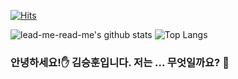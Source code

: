 [![Hits](https://hits.seeyoufarm.com/api/count/incr/badge.svg?url=https%3A%2F%2Fgithub.com%2Flead-me-read-me&count_bg=%2379C83D&title_bg=%23555555&icon=&icon_color=%23E7E7E7&title=hits&edge_flat=false)](https://hits.seeyoufarm.com)

![lead-me-read-me's github stats](https://github-readme-stats.vercel.app/api?username=lead-me-read-me&show_icons=true)
![Top Langs](https://github-readme-stats.vercel.app/api/top-langs/?username=lead-me-read-me&layout=compact)

### 안녕하세요!✋ 김승훈입니다. 저는 ... 무엇일까요? 💬

<!--
**lead-me-read-me/lead-me-read-me** is a ✨ _special_ ✨ repository because its `README.md` (this file) appears on your GitHub profile.

Here are some ideas to get you started:

- 🔭 I’m currently working on ...
- 🌱 I’m currently learning ...
- 👯 I’m looking to collaborate on ...
- 🤔 I’m looking for help with ...
- 💬 Ask me about ...
- 📫 How to reach me: ...
- 😄 Pronouns: ...
- ⚡ Fun fact: ...
-->

<!--

People

:bowtie: :bowtie:	😄 :smile:	😆 :laughing:
😊 :blush:	😃 :smiley:	☺️ :relaxed:
😏 :smirk:	😍 :heart_eyes:	😘 :kissing_heart:
😚 :kissing_closed_eyes:	😳 :flushed:	😌 :relieved:
😆 :satisfied:	😁 :grin:	😉 :wink:
😜 :stuck_out_tongue_winking_eye:	😝 :stuck_out_tongue_closed_eyes:	😀 :grinning:
😗 :kissing:	😙 :kissing_smiling_eyes:	😛 :stuck_out_tongue:
😴 :sleeping:	😟 :worried:	😦 :frowning:
😧 :anguished:	😮 :open_mouth:	😬 :grimacing:
😕 :confused:	😯 :hushed:	😑 :expressionless:
😒 :unamused:	😅 :sweat_smile:	😓 :sweat:
😥 :disappointed_relieved:	😩 :weary:	😔 :pensive:
😞 :disappointed:	😖 :confounded:	😨 :fearful:
😰 :cold_sweat:	😣 :persevere:	😢 :cry:
😭 :sob:	😂 :joy:	😲 :astonished:
😱 :scream:	:neckbeard: :neckbeard:	😫 :tired_face:
😠 :angry:	😡 :rage:	😤 :triumph:
😪 :sleepy:	😋 :yum:	😷 :mask:
😎 :sunglasses:	😵 :dizzy_face:	👿 :imp:
😈 :smiling_imp:	😐 :neutral_face:	😶 :no_mouth:
😇 :innocent:	👽 :alien:	💛 :yellow_heart:
💙 :blue_heart:	💜 :purple_heart:	❤️ :heart:
💚 :green_heart:	💔 :broken_heart:	💓 :heartbeat:
💗 :heartpulse:	💕 :two_hearts:	💞 :revolving_hearts:
💘 :cupid:	💖 :sparkling_heart:	✨ :sparkles:
⭐ :star:	🌟 :star2:	💫 :dizzy:
💥 :boom:	💥 :collision:	💢 :anger:
❗ :exclamation:	❓ :question:	❕ :grey_exclamation:
❔ :grey_question:	💤 :zzz:	💨 :dash:
💦 :sweat_drops:	🎶 :notes:	🎵 :musical_note:
🔥 :fire:	💩 :hankey:	💩 :poop:
💩 :shit:	👍 :+1:	👍 :thumbsup:
👎 :-1:	👎 :thumbsdown:	👌 :ok_hand:
👊 :punch:	👊 :facepunch:	✊ :fist:
✌️ :v:	👋 :wave:	✋ :hand:
✋ :raised_hand:	👐 :open_hands:	☝️ :point_up:
👇 :point_down:	👈 :point_left:	👉 :point_right:
🙌 :raised_hands:	🙏 :pray:	👆 :point_up_2:
👏 :clap:	💪 :muscle:	🤘 :metal:
🖕 :fu:	🚶 :walking:	🏃 :runner:
🏃 :running:	👫 :couple:	👪 :family:
👬 :two_men_holding_hands:	👭 :two_women_holding_hands:	💃 :dancer:
👯 :dancers:	🙆‍♀️ :ok_woman:	🙅 :no_good:
💁 :information_desk_person:	🙋 :raising_hand:	👰‍♀️ :bride_with_veil:
:person_with_pouting_face: :person_with_pouting_face:	:person_frowning: :person_frowning:	🙇 :bow:
💏 :couplekiss:	💑 :couple_with_heart:	💆 :massage:
💇 :haircut:	💅 :nail_care:	👦 :boy:
👧 :girl:	👩 :woman:	👨 :man:
👶 :baby:	👵 :older_woman:	👴 :older_man:
:person_with_blond_hair: :person_with_blond_hair:	👲 :man_with_gua_pi_mao:	👳‍♂️ :man_with_turban:
👷 :construction_worker:	👮 :cop:	👼 :angel:
👸 :princess:	😺 :smiley_cat:	😸 :smile_cat:
😻 :heart_eyes_cat:	😽 :kissing_cat:	😼 :smirk_cat:
🙀 :scream_cat:	😿 :crying_cat_face:	😹 :joy_cat:
😾 :pouting_cat:	👹 :japanese_ogre:	👺 :japanese_goblin:
🙈 :see_no_evil:	🙉 :hear_no_evil:	🙊 :speak_no_evil:
💂‍♂️ :guardsman:	💀 :skull:	🐾 :feet:
👄 :lips:	💋 :kiss:	💧 :droplet:
👂 :ear:	👀 :eyes:	👃 :nose:
👅 :tongue:	💌 :love_letter:	👤 :bust_in_silhouette:
👥 :busts_in_silhouette:	💬 :speech_balloon:	💭 :thought_balloon:
:feelsgood: :feelsgood:	:finnadie: :finnadie:	:goberserk: :goberserk:
:godmode: :godmode:	:hurtrealbad: :hurtrealbad:	:rage1: :rage1:
:rage2: :rage2:	:rage3: :rage3:	:rage4: :rage4:
:suspect: :suspect:	:trollface: :trollface:	
Nature

☀️ :sunny:	☔ :umbrella:	☁️ :cloud:
❄️ :snowflake:	⛄ :snowman:	⚡ :zap:
🌀 :cyclone:	🌁 :foggy:	🌊 :ocean:
🐱 :cat:	🐶 :dog:	🐭 :mouse:
🐹 :hamster:	🐰 :rabbit:	🐺 :wolf:
🐸 :frog:	🐯 :tiger:	🐨 :koala:
🐻 :bear:	🐷 :pig:	🐽 :pig_nose:
🐮 :cow:	🐗 :boar:	🐵 :monkey_face:
🐒 :monkey:	🐴 :horse:	🐎 :racehorse:
🐫 :camel:	🐑 :sheep:	🐘 :elephant:
🐼 :panda_face:	🐍 :snake:	🐦 :bird:
🐤 :baby_chick:	🐥 :hatched_chick:	🐣 :hatching_chick:
🐔 :chicken:	🐧 :penguin:	🐢 :turtle:
🐛 :bug:	🐝 :honeybee:	🐜 :ant:
🪲 :beetle:	🐌 :snail:	🐙 :octopus:
🐠 :tropical_fish:	🐟 :fish:	🐳 :whale:
🐋 :whale2:	🐬 :dolphin:	🐄 :cow2:
🐏 :ram:	🐀 :rat:	🐃 :water_buffalo:
🐅 :tiger2:	🐇 :rabbit2:	🐉 :dragon:
🐐 :goat:	🐓 :rooster:	🐕 :dog2:
🐖 :pig2:	🐁 :mouse2:	🐂 :ox:
🐲 :dragon_face:	🐡 :blowfish:	🐊 :crocodile:
🐪 :dromedary_camel:	🐆 :leopard:	🐈 :cat2:
🐩 :poodle:	🐾 :paw_prints:	💐 :bouquet:
🌸 :cherry_blossom:	🌷 :tulip:	🍀 :four_leaf_clover:
🌹 :rose:	🌻 :sunflower:	🌺 :hibiscus:
🍁 :maple_leaf:	🍃 :leaves:	🍂 :fallen_leaf:
🌿 :herb:	🍄 :mushroom:	🌵 :cactus:
🌴 :palm_tree:	🌲 :evergreen_tree:	🌳 :deciduous_tree:
🌰 :chestnut:	🌱 :seedling:	🌼 :blossom:
🌾 :ear_of_rice:	🐚 :shell:	🌐 :globe_with_meridians:
🌞 :sun_with_face:	🌝 :full_moon_with_face:	🌚 :new_moon_with_face:
🌑 :new_moon:	🌒 :waxing_crescent_moon:	🌓 :first_quarter_moon:
🌔 :waxing_gibbous_moon:	🌕 :full_moon:	🌖 :waning_gibbous_moon:
🌗 :last_quarter_moon:	🌘 :waning_crescent_moon:	🌜 :last_quarter_moon_with_face:
🌛 :first_quarter_moon_with_face:	🌔 :moon:	🌍 :earth_africa:
🌎 :earth_americas:	🌏 :earth_asia:	🌋 :volcano:
🌌 :milky_way:	⛅ :partly_sunny:	:octocat: :octocat:
:squirrel: :squirrel:		
Objects

🎍 :bamboo:	💝 :gift_heart:	🎎 :dolls:
🎒 :school_satchel:	🎓 :mortar_board:	🎏 :flags:
🎆 :fireworks:	🎇 :sparkler:	🎐 :wind_chime:
🎑 :rice_scene:	🎃 :jack_o_lantern:	👻 :ghost:
🎅 :santa:	🎄 :christmas_tree:	🎁 :gift:
🔔 :bell:	🔕 :no_bell:	🎋 :tanabata_tree:
🎉 :tada:	🎊 :confetti_ball:	🎈 :balloon:
🔮 :crystal_ball:	💿 :cd:	📀 :dvd:
💾 :floppy_disk:	📷 :camera:	📹 :video_camera:
🎥 :movie_camera:	💻 :computer:	📺 :tv:
📱 :iphone:	☎️ :phone:	☎️ :telephone:
📞 :telephone_receiver:	📟 :pager:	📠 :fax:
💽 :minidisc:	📼 :vhs:	🔉 :sound:
🔈 :speaker:	🔇 :mute:	📢 :loudspeaker:
📣 :mega:	⌛ :hourglass:	⏳ :hourglass_flowing_sand:
⏰ :alarm_clock:	⌚ :watch:	📻 :radio:
📡 :satellite:	➿ :loop:	🔍 :mag:
🔎 :mag_right:	🔓 :unlock:	🔒 :lock:
🔏 :lock_with_ink_pen:	🔐 :closed_lock_with_key:	🔑 :key:
💡 :bulb:	🔦 :flashlight:	🔆 :high_brightness:
🔅 :low_brightness:	🔌 :electric_plug:	🔋 :battery:
📲 :calling:	📧 :email:	📫 :mailbox:
📮 :postbox:	🛀 :bath:	🛁 :bathtub:
🚿 :shower:	🚽 :toilet:	🔧 :wrench:
🔩 :nut_and_bolt:	🔨 :hammer:	💺 :seat:
💰 :moneybag:	💴 :yen:	💵 :dollar:
💷 :pound:	💶 :euro:	💳 :credit_card:
💸 :money_with_wings:	📧 :e-mail:	📥 :inbox_tray:
📤 :outbox_tray:	✉️ :envelope:	📨 :incoming_envelope:
📯 :postal_horn:	📪 :mailbox_closed:	📬 :mailbox_with_mail:
📭 :mailbox_with_no_mail:	🚪 :door:	🚬 :smoking:
💣 :bomb:	🔫 :gun:	🔪 :hocho:
💊 :pill:	💉 :syringe:	📄 :page_facing_up:
📃 :page_with_curl:	📑 :bookmark_tabs:	📊 :bar_chart:
📈 :chart_with_upwards_trend:	📉 :chart_with_downwards_trend:	📜 :scroll:
📋 :clipboard:	📆 :calendar:	📅 :date:
📇 :card_index:	📁 :file_folder:	📂 :open_file_folder:
✂️ :scissors:	📌 :pushpin:	📎 :paperclip:
✒️ :black_nib:	✏️ :pencil2:	📏 :straight_ruler:
📐 :triangular_ruler:	📕 :closed_book:	📗 :green_book:
📘 :blue_book:	📙 :orange_book:	📓 :notebook:
📔 :notebook_with_decorative_cover:	📒 :ledger:	📚 :books:
🔖 :bookmark:	📛 :name_badge:	🔬 :microscope:
🔭 :telescope:	📰 :newspaper:	🏈 :football:
🏀 :basketball:	⚽ :soccer:	⚾ :baseball:
🎾 :tennis:	🎱 :8ball:	🏉 :rugby_football:
🎳 :bowling:	⛳ :golf:	🚵 :mountain_bicyclist:
🚴 :bicyclist:	🏇 :horse_racing:	🏂 :snowboarder:
🏊 :swimmer:	🏄 :surfer:	🎿 :ski:
♠️ :spades:	♥️ :hearts:	♣️ :clubs:
♦️ :diamonds:	💎 :gem:	💍 :ring:
🏆 :trophy:	🎼 :musical_score:	🎹 :musical_keyboard:
🎻 :violin:	👾 :space_invader:	🎮 :video_game:
🃏 :black_joker:	🎴 :flower_playing_cards:	🎲 :game_die:
🎯 :dart:	🀄 :mahjong:	🎬 :clapper:
📝 :memo:	📝 :pencil:	📖 :book:
🎨 :art:	🎤 :microphone:	🎧 :headphones:
🎺 :trumpet:	🎷 :saxophone:	🎸 :guitar:
👞 :shoe:	👡 :sandal:	👠 :high_heel:
💄 :lipstick:	👢 :boot:	👕 :shirt:
👕 :tshirt:	👔 :necktie:	👚 :womans_clothes:
👗 :dress:	🎽 :running_shirt_with_sash:	👖 :jeans:
👘 :kimono:	👙 :bikini:	🎀 :ribbon:
🎩 :tophat:	👑 :crown:	👒 :womans_hat:
👞 :mans_shoe:	🌂 :closed_umbrella:	💼 :briefcase:
👜 :handbag:	👝 :pouch:	👛 :purse:
👓 :eyeglasses:	🎣 :fishing_pole_and_fish:	☕ :coffee:
🍵 :tea:	🍶 :sake:	🍼 :baby_bottle:
🍺 :beer:	🍻 :beers:	🍸 :cocktail:
🍹 :tropical_drink:	🍷 :wine_glass:	🍴 :fork_and_knife:
🍕 :pizza:	🍔 :hamburger:	🍟 :fries:
🍗 :poultry_leg:	🍖 :meat_on_bone:	🍝 :spaghetti:
🍛 :curry:	🍤 :fried_shrimp:	🍱 :bento:
🍣 :sushi:	🍥 :fish_cake:	🍙 :rice_ball:
🍘 :rice_cracker:	🍚 :rice:	🍜 :ramen:
🍲 :stew:	🍢 :oden:	🍡 :dango:
🥚 :egg:	🍞 :bread:	🍩 :doughnut:
🍮 :custard:	🍦 :icecream:	🍨 :ice_cream:
🍧 :shaved_ice:	🎂 :birthday:	🍰 :cake:
🍪 :cookie:	🍫 :chocolate_bar:	🍬 :candy:
🍭 :lollipop:	🍯 :honey_pot:	🍎 :apple:
🍏 :green_apple:	🍊 :tangerine:	🍋 :lemon:
🍒 :cherries:	🍇 :grapes:	🍉 :watermelon:
🍓 :strawberry:	🍑 :peach:	🍈 :melon:
🍌 :banana:	🍐 :pear:	🍍 :pineapple:
🍠 :sweet_potato:	🍆 :eggplant:	🍅 :tomato:
🌽 :corn:		
Places

🏠 :house:	🏡 :house_with_garden:	🏫 :school:
🏢 :office:	🏣 :post_office:	🏥 :hospital:
🏦 :bank:	🏪 :convenience_store:	🏩 :love_hotel:
🏨 :hotel:	💒 :wedding:	⛪ :church:
🏬 :department_store:	🏤 :european_post_office:	🌇 :city_sunrise:
🌆 :city_sunset:	🏯 :japanese_castle:	🏰 :european_castle:
⛺ :tent:	🏭 :factory:	🗼 :tokyo_tower:
🗾 :japan:	🗻 :mount_fuji:	🌄 :sunrise_over_mountains:
🌅 :sunrise:	🌠 :stars:	🗽 :statue_of_liberty:
🌉 :bridge_at_night:	🎠 :carousel_horse:	🌈 :rainbow:
🎡 :ferris_wheel:	⛲ :fountain:	🎢 :roller_coaster:
🚢 :ship:	🚤 :speedboat:	⛵ :boat:
⛵ :sailboat:	🚣 :rowboat:	⚓ :anchor:
🚀 :rocket:	✈️ :airplane:	🚁 :helicopter:
🚂 :steam_locomotive:	🚊 :tram:	🚞 :mountain_railway:
🚲 :bike:	🚡 :aerial_tramway:	🚟 :suspension_railway:
🚠 :mountain_cableway:	🚜 :tractor:	🚙 :blue_car:
🚘 :oncoming_automobile:	🚗 :car:	🚗 :red_car:
🚕 :taxi:	🚖 :oncoming_taxi:	🚛 :articulated_lorry:
🚌 :bus:	🚍 :oncoming_bus:	🚨 :rotating_light:
🚓 :police_car:	🚔 :oncoming_police_car:	🚒 :fire_engine:
🚑 :ambulance:	🚐 :minibus:	🚚 :truck:
🚋 :train:	🚉 :station:	🚆 :train2:
🚅 :bullettrain_front:	🚄 :bullettrain_side:	🚈 :light_rail:
🚝 :monorail:	🚃 :railway_car:	🚎 :trolleybus:
🎫 :ticket:	⛽ :fuelpump:	🚦 :vertical_traffic_light:
🚥 :traffic_light:	⚠️ :warning:	🚧 :construction:
🔰 :beginner:	🏧 :atm:	🎰 :slot_machine:
🚏 :busstop:	💈 :barber:	♨️ :hotsprings:
🏁 :checkered_flag:	🎌 :crossed_flags:	🏮 :izakaya_lantern:
🗿 :moyai:	🎪 :circus_tent:	🎭 :performing_arts:
📍 :round_pushpin:	🚩 :triangular_flag_on_post:	🇯🇵 :jp:
🇰🇷 :kr:	🇨🇳 :cn:	🇺🇸 :us:
🇫🇷 :fr:	🇪🇸 :es:	🇮🇹 :it:
🇷🇺 :ru:	🇬🇧 :gb:	🇬🇧 :uk:
🇩🇪 :de:		
Symbols

1️⃣ :one:	2️⃣ :two:	3️⃣ :three:
4️⃣ :four:	5️⃣ :five:	6️⃣ :six:
7️⃣ :seven:	8️⃣ :eight:	9️⃣ :nine:
🔟 :keycap_ten:	🔢 :1234:	0️⃣ :zero:
#️⃣ :hash:	🔣 :symbols:	◀️ :arrow_backward:
⬇️ :arrow_down:	▶️ :arrow_forward:	⬅️ :arrow_left:
🔠 :capital_abcd:	🔡 :abcd:	🔤 :abc:
↙️ :arrow_lower_left:	↘️ :arrow_lower_right:	➡️ :arrow_right:
⬆️ :arrow_up:	↖️ :arrow_upper_left:	↗️ :arrow_upper_right:
⏬ :arrow_double_down:	⏫ :arrow_double_up:	🔽 :arrow_down_small:
⤵️ :arrow_heading_down:	⤴️ :arrow_heading_up:	↩️ :leftwards_arrow_with_hook:
↪️ :arrow_right_hook:	↔️ :left_right_arrow:	↕️ :arrow_up_down:
🔼 :arrow_up_small:	🔃 :arrows_clockwise:	🔄 :arrows_counterclockwise:
⏪ :rewind:	⏩ :fast_forward:	ℹ️ :information_source:
🆗 :ok:	🔀 :twisted_rightwards_arrows:	🔁 :repeat:
🔂 :repeat_one:	🆕 :new:	🔝 :top:
🆙 :up:	🆒 :cool:	🆓 :free:
🆖 :ng:	🎦 :cinema:	🈁 :koko:
📶 :signal_strength:	🈹 :u5272:	🈴 :u5408:
🈺 :u55b6:	🈯 :u6307:	🈷️ :u6708:
🈶 :u6709:	🈵 :u6e80:	🈚 :u7121:
🈸 :u7533:	🈳 :u7a7a:	🈲 :u7981:
🈂️ :sa:	🚻 :restroom:	🚹 :mens:
🚺 :womens:	🚼 :baby_symbol:	🚭 :no_smoking:
🅿️ :parking:	♿ :wheelchair:	🚇 :metro:
🛄 :baggage_claim:	🉑 :accept:	🚾 :wc:
🚰 :potable_water:	🚮 :put_litter_in_its_place:	㊙️ :secret:
㊗️ :congratulations:	Ⓜ️ :m:	🛂 :passport_control:
🛅 :left_luggage:	🛃 :customs:	🉐 :ideograph_advantage:
🆑 :cl:	🆘 :sos:	🆔 :id:
🚫 :no_entry_sign:	🔞 :underage:	📵 :no_mobile_phones:
🚯 :do_not_litter:	🚱 :non-potable_water:	🚳 :no_bicycles:
🚷 :no_pedestrians:	🚸 :children_crossing:	⛔ :no_entry:
✳️ :eight_spoked_asterisk:	✴️ :eight_pointed_black_star:	💟 :heart_decoration:
🆚 :vs:	📳 :vibration_mode:	📴 :mobile_phone_off:
💹 :chart:	💱 :currency_exchange:	♈ :aries:
♉ :taurus:	♊ :gemini:	♋ :cancer:
♌ :leo:	♍ :virgo:	♎ :libra:
♏ :scorpius:	♐ :sagittarius:	♑ :capricorn:
♒ :aquarius:	♓ :pisces:	⛎ :ophiuchus:
🔯 :six_pointed_star:	❎ :negative_squared_cross_mark:	🅰️ :a:
🅱️ :b:	🆎 :ab:	🅾️ :o2:
💠 :diamond_shape_with_a_dot_inside:	♻️ :recycle:	🔚 :end:
🔛 :on:	🔜 :soon:	🕐 :clock1:
🕜 :clock130:	🕙 :clock10:	🕥 :clock1030:
🕚 :clock11:	🕦 :clock1130:	🕛 :clock12:
🕧 :clock1230:	🕑 :clock2:	🕝 :clock230:
🕒 :clock3:	🕞 :clock330:	🕓 :clock4:
🕟 :clock430:	🕔 :clock5:	🕠 :clock530:
🕕 :clock6:	🕡 :clock630:	🕖 :clock7:
🕢 :clock730:	🕗 :clock8:	🕣 :clock830:
🕘 :clock9:	🕤 :clock930:	💲 :heavy_dollar_sign:
©️ :copyright:	®️ :registered:	™️ :tm:
❌ :x:	❗ :heavy_exclamation_mark:	‼️ :bangbang:
⁉️ :interrobang:	⭕ :o:	✖️ :heavy_multiplication_x:
➕ :heavy_plus_sign:	➖ :heavy_minus_sign:	➗ :heavy_division_sign:
💮 :white_flower:	💯 :100:	✔️ :heavy_check_mark:
☑️ :ballot_box_with_check:	🔘 :radio_button:	🔗 :link:
➰ :curly_loop:	〰️ :wavy_dash:	〽️ :part_alternation_mark:
🔱 :trident:	:black_square: :black_square:	:white_square: :white_square:
✅ :white_check_mark:	🔲 :black_square_button:	🔳 :white_square_button:
⚫ :black_circle:	⚪ :white_circle:	🔴 :red_circle:
🔵 :large_blue_circle:	🔷 :large_blue_diamond:	🔶 :large_orange_diamond:
🔹 :small_blue_diamond:	🔸 :small_orange_diamond:	🔺 :small_red_triangle:
🔻 :small_red_triangle_down:	:shipit: :shipit:

-->
